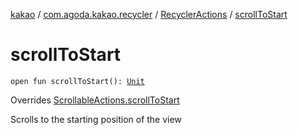 [kakao](../../index.md) / [com.agoda.kakao.recycler](../index.md) / [RecyclerActions](index.md) / [scrollToStart](./scroll-to-start.md)

# scrollToStart

`open fun scrollToStart(): `[`Unit`](https://kotlinlang.org/api/latest/jvm/stdlib/kotlin/-unit/index.html)

Overrides [ScrollableActions.scrollToStart](../../com.agoda.kakao.common.actions/-scrollable-actions/scroll-to-start.md)

Scrolls to the starting position of the view

